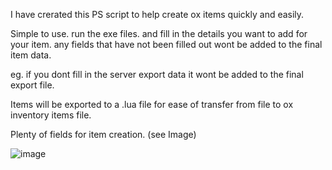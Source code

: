 I have crerated this PS script to help create ox items quickly and easily.

Simple to use. run the exe files. and fill in the details you want to add for your item.
any fields that have not been filled out wont be added to the final item data.

eg.  if you dont fill in the server export data it wont be added to the final export file.

Items will be exported to a .lua file for ease of transfer from file to ox inventory items file.

Plenty of fields for item creation. (see Image)

![image](https://github.com/user-attachments/assets/b0ff655b-a6e0-48cb-9768-0822421ae69d)
